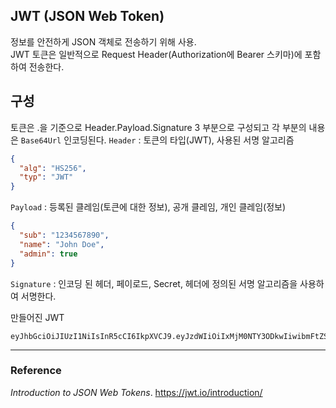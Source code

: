 ## JWT (JSON Web Token)
정보를 안전하게 JSON 객체로 전송하기 위해 사용.  
JWT 토큰은 일반적으로 Request Header(Authorization에 Bearer 스키마)에 포함하여 전송한다.


## 구성
토큰은 .을 기준으로 Header.Payload.Signature 3 부분으로 구성되고 각 부분의 내용은 `Base64Url` 인코딩된다.
`Header` : 토큰의 타입(JWT), 사용된 서명 알고리즘
```JSON
{
  "alg": "HS256",
  "typ": "JWT"
}
```
`Payload` : 등록된 클레임(토큰에 대한 정보), 공개 클레임, 개인 클레임(정보)
```JSON
{
  "sub": "1234567890",
  "name": "John Doe",
  "admin": true
}
```
`Signature` : 인코딩 된 헤더, 페이로드, Secret, 헤더에 정의된 서명 알고리즘을 사용하여 서명한다. 

만들어진 JWT
```
eyJhbGciOiJIUzI1NiIsInR5cCI6IkpXVCJ9.eyJzdWIiOiIxMjM0NTY3ODkwIiwibmFtZSI6IkpvaG4gRG9lIiwiaWF0IjoxNTE2MjM5MDIyfQ.SflKxwRJSMeKKF2QT4fwpMeJf36POk6yJV_adQssw5c
```


---
### Reference
_Introduction to JSON Web Tokens_. https://jwt.io/introduction/
